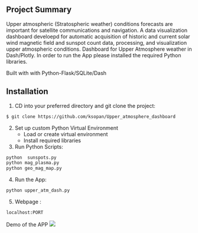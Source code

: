 
## Project Summary
Upper atmospheric (Stratospheric weather) conditions forecasts are important for satellite communications and navigation. A data visualization dashboard develoepd for automatic acquisition of historic and current solar wind magnetic field and sunspot count data, processing, and visualization upper atmospheric conditions.
Dashboard for Upper Atmosphere  weather in Dash/Plotly. In order to run the App please installed the required Python libraries.


Built with with Python-Flask/SQLite/Dash

## Installation

1.  CD into your preferred directory and git clone the project:

```bash
$ git clone https://github.com/ksopan/Upper_atmosphere_dashboard
```
2. Set up custom Python Virtual Environment
    - Load or create virtual environment
    - Install required libraries
3. Run Python Scripts:
```bash
python  sunspots.py
python mag_plasma.py
python geo_mag_map.py
```
4. Run the App:
```bash
python upper_atm_dash.py
```
5. Webpage :

```bash
localhost:PORT 
```

Demo of the APP
![](Demo_Upper_Atmosphere.gif)
